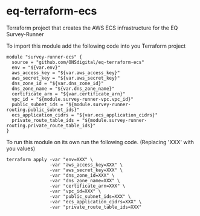 # eq-terraform-ecs

Terraform project that creates the AWS ECS infrastructure for the EQ Survey-Runner

To import this module add the following code into you Terraform project

```
module "survey-runner-ecs" {
  source = "github.com/ONSdigital/eq-terraform-ecs"
  env = "${var.env}"
  aws_access_key = "${var.aws_access_key}"
  aws_secret_key = "${var.aws_secret_key}"
  dns_zone_id = "${var.dns_zone_id}"
  dns_zone_name = "${var.dns_zone_name}"
  certificate_arn = "${var.certificate_arn}"
  vpc_id = "${module.survey-runner-vpc.vpc_id}"
  public_subnet_ids = "${module.survey-runner-routing.public_subnet_ids}"
  ecs_application_cidrs = "${var.ecs_application_cidrs}"
  private_route_table_ids = "${module.survey-runner-routing.private_route_table_ids}"
}
```

To run this module on its own run the following code. (Replacing 'XXX' with you values)

```
terraform apply -var "env=XXX" \
                -var "aws_access_key=XXX" \
                -var "aws_secret_key=XXX" \
                -var "dns_zone_id=XXX" \
                -var "dns_zone_name=XXX" \
                -var "certificate_arn=XXX" \
                -var "vpc_id=XXX" \
                -var "public_subnet_ids=XXX" \
                -var "ecs_application_cidrs=XXX" \
                -var "private_route_table_ids=XXX"
```